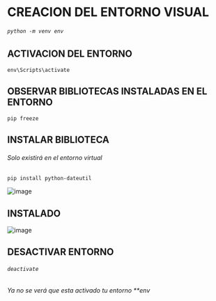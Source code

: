 

# CREACION DEL  ENTORNO VISUAL  
###### `python -m venv env`
## ACTIVACION DEL ENTORNO
`env\Scripts\activate`
## OBSERVAR BIBLIOTECAS INSTALADAS EN EL ENTORNO
`pip freeze`
## INSTALAR BIBLIOTECA 
###### Solo existirá en el entorno virtual
`pip install python-dateutil`

![image](https://user-images.githubusercontent.com/87111846/153824834-484338d5-6499-4e90-a68b-ab27f68d69f5.png)

## INSTALADO

![image](https://user-images.githubusercontent.com/87111846/153825399-a648f5b5-e166-405c-8126-90b99a849c2a.png)



## DESACTIVAR ENTORNO

###### `deactivate`

###### Ya no se verá que esta activado tu entorno **env 

